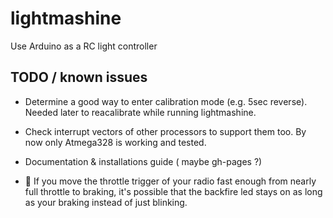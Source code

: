 lightmashine
============

Use Arduino as a RC light controller

## TODO / known issues
- Determine a good way to enter calibration mode (e.g. 5sec reverse). Needed later to reacalibrate while running lightmashine.
- Check interrupt vectors of other processors to support them too. By now only Atmega328 is working and tested.
- Documentation & installations guide ( maybe gh-pages ?)



- :bug: If you move the throttle trigger of your radio fast enough from nearly full throttle to braking, it's possible that the backfire led stays on as long as your braking instead of just blinking.
